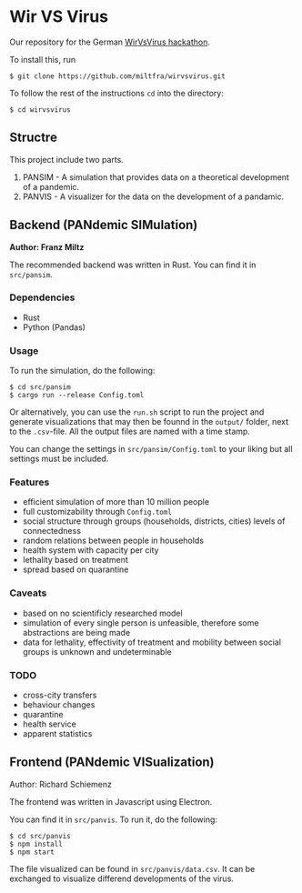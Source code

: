 # Wir VS Virus
Our repository for the German [WirVsVirus hackathon](https://wirvsvirushackathon.org).

To install this, run
```
$ git clone https://github.com/miltfra/wirvsvirus.git
```

To follow the rest of the instructions `cd` into the directory:
```
$ cd wirvsvirus
```

## Structre

This project include two parts.

1. PANSIM - A simulation that provides data on a theoretical development of a pandemic.
2. PANVIS - A visualizer for the data on the development of a pandamic.


## Backend (PANdemic SIMulation)

**Author: Franz Miltz**

The recommended backend was written in Rust. You can find it in `src/pansim`. 

### Dependencies 

- Rust
- Python (Pandas)

### Usage

To run the simulation, do the following:
```
$ cd src/pansim
$ cargo run --release Config.toml
```

Or alternatively, you can use the `run.sh` script to run the project and generate visualizations that may then be founnd in the `output/` folder, next to the `.csv`-file. All the output files are named with a time stamp.

You can change the settings in `src/pansim/Config.toml` to your liking but all settings must be included.


### Features

- efficient simulation of more than 10 million people
- full customizability through `Config.toml`
- social structure through groups (households, districts, cities) levels of connectedness
- random relations between people in households
- health system with capacity per city
- lethality based on treatment
- spread based on quarantine

### Caveats

- based on no scientificly researched model
- simulation of every single person is unfeasible, therefore some abstractions are being made
- data for lethality, effectivity of treatment and mobility between social groups is unknown and undeterminable

### TODO

- cross-city transfers
- behaviour changes
- quarantine
- health service
- apparent statistics

## Frontend (PANdemic VISualization)

Author: Richard Schiemenz

The frontend was written in Javascript using Electron.

You can find it in `src/panvis`. To run it, do the following:
```
$ cd src/panvis
$ npm install
$ npm start
```
The file visualized can be found in `src/panvis/data.csv`. It can be exchanged to visualize differend developments of the virus.
